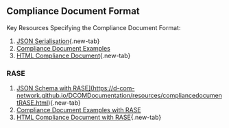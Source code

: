 ## Compliance Document Format

Key Resources Specifying the Compliance Document Format:

1. [JSON Serialisation](https://d-com-network.github.io/DCOMDocumentation/resources/compliancedocument.html){.new-tab}
2. [Compliance Document Examples](examplesPlain.md)
3. [HTML Compliance Document](https://d-com-network.github.io/DCOMDocumentation/htmlPlain.html){.new-tab}

### RASE
1. <a href="https://d-com-network.github.io/DCOMDocumentation/resources/compliancedocumentRASE.html" target="_blank">JSON Schema with RASE](https://d-com-network.github.io/DCOMDocumentation/resources/compliancedocumentRASE.html){.new-tab}
2. [Compliance Document Examples with RASE](examplesRASE.md)
3. [HTML Compliance Document with RASE](https://d-com-network.github.io/DCOMDocumentation/htmlRase.html){.new-tab}
